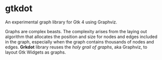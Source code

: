 # gtkdot

An experimental graph library for Gtk 4 using Graphviz.

Graphs are complex beasts. The complexity arises from the laying out algorithm that
allocates the position and size for nodes and edges included in the graph, especially
when the graph contains thousands of nodes and edges. **Grkdot** library reuses the 
*holy grail of graphs*, aka Graphviz, to layout Gtk Widgets as graphs.
